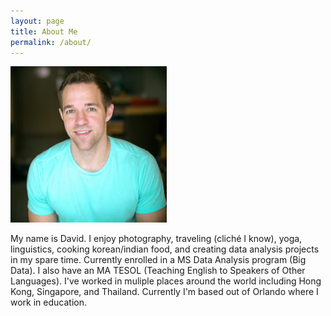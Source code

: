```yaml
---
layout: page
title: About Me
permalink: /about/
---
```


<p><img src="/images/About/headshot.jpg" alt="headshot" width="250"></p>

My name is David.  I enjoy photography, traveling (cliché I know), yoga, linguistics, cooking korean/indian food, and creating data analysis projects in my spare time.  Currently enrolled in a MS Data Analysis program (Big Data).  I also have an MA TESOL (Teaching English to Speakers of Other Languages).  I've worked in muliple places around the world including Hong Kong, Singapore, and Thailand.  Currently I'm based out of Orlando where I work in education.